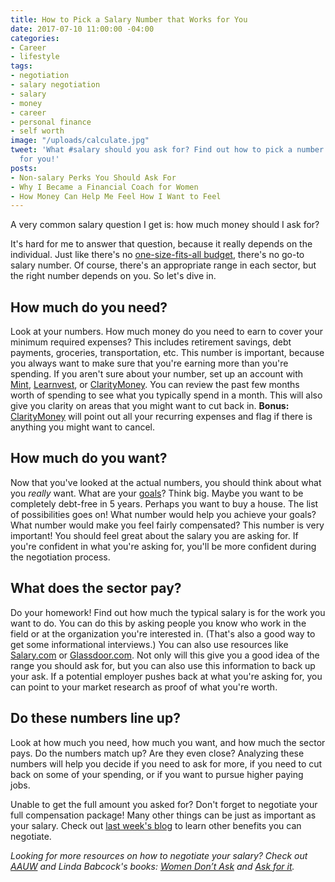 ```yaml
---
title: How to Pick a Salary Number that Works for You
date: 2017-07-10 11:00:00 -04:00
categories:
- Career
- lifestyle
tags:
- negotiation
- salary negotiation
- salary
- money
- career
- personal finance
- self worth
image: "/uploads/calculate.jpg"
tweet: 'What #salary should you ask for? Find out how to pick a number that works
  for you!'
posts:
- Non-salary Perks You Should Ask For
- Why I Became a Financial Coach for Women
- How Money Can Help Me Feel How I Want to Feel
---
```


A very common salary question I get is: how much money should I ask for?

It's hard for me to answer that question, because it really depends on the individual. Just like there's no [one-size-fits-all budget](https://www.maggiegermano.com/blog/how-to-create-a-budget-that-works-for-you/), there's no go-to salary number. Of course, there's an appropriate range in each sector, but the right number depends on you. So let's dive in.

## How much do you need?

Look at your numbers. How much money do you need to earn to cover your minimum required expenses? This includes retirement savings, debt payments, groceries, transportation, etc. This number is important, because you always want to make sure that you're earning more than you're spending. If you aren't sure about your number, set up an account with [Mint](www.mint.com), [Learnvest](http://www.kqzyfj.com/click-8097813-12662287), or [ClarityMoney](https://claritymoney.com/). You can review the past few months worth of spending to see what you typically spend in a month. This will also give you clarity on areas that you might want to cut back in. **Bonus:** [ClarityMoney](https://claritymoney.com/) will point out all your recurring expenses and flag if there is anything you might want to cancel.

## How much do you want?

Now that you've looked at the actual numbers, you should think about what you *really* want. What are your [goals](https://www.maggiegermano.com/blog/3-easy-financial-goals-for-2017/)? Think big. Maybe you want to be completely debt-free in 5 years. Perhaps you want to buy a house. The list of possibilities goes on! What number would help you achieve your goals? What number would make you feel fairly compensated? This number is very important! You should feel great about the salary you are asking for. If you're confident in what you're asking for, you'll be more confident during the negotiation process.

## What does the sector pay?

Do your homework! Find out how much the typical salary is for the work you want to do. You can do this by asking people you know who work in the field or at the organization you're interested in. (That's also a good way to get some informational interviews.) You can also use resources like [Salary.com](www.salary.com) or [Glassdoor.com](glassdoor.com). Not only will this give you a good idea of the range you should ask for, but you can also use this information to back up your ask. If a potential employer pushes back at what you're asking for, you can point to your market research as proof of what you're worth.

## Do these numbers line up?

Look at how much you need, how much you want, and how much the sector pays. Do the numbers match up? Are they even close? Analyzing these numbers will help you decide if you need to ask for more, if you need to cut back on some of your spending, or if you want to pursue higher paying jobs.

Unable to get the full amount you asked for? Don't forget to negotiate your full compensation package! Many other things can be just as important as your salary. Check out [last week's blog](http://www.maggiegermano.com/blog/non-salary-perks-you-should-ask-for/) to learn other benefits you can negotiate.

*Looking for more resources on how to negotiate your salary? Check out [AAUW](https://salary.aauw.org/) and Linda Babcock's books: [Women Don’t Ask](https://www.amazon.com/Women-Dont-Ask-Negotiation-Strategies/dp/0553383876) and [Ask for it](https://www.amazon.com/Ask-Women-Power-Negotiation-Really/dp/0553384554/ref=pd_lpo_sbs_14_t_0/133-1617862-7126846?_encoding=UTF8&psc=1&refRID=GMZ6ZW21CXQBCV1HR8SN).*